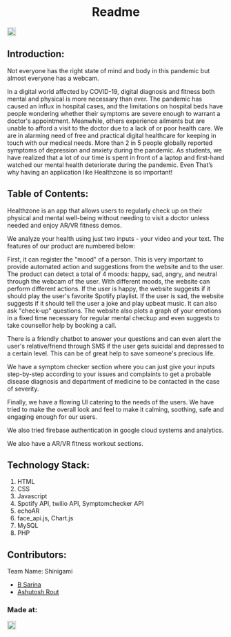 <h1 align="center">Readme</h1>
<p align="center">
</p>

<a href="https://hack36.com"> <img src="http://bit.ly/BuiltAtHack36" height=20px> </a>


## Introduction:
  Not everyone has the right state of mind and body in this pandemic but almost everyone has a webcam.

In a digital world affected by COVID-19, digital diagnosis and fitness both mental and physical is more necessary than ever. The pandemic has caused an influx in hospital cases, and the limitations on hospital beds have people wondering whether their symptoms are severe enough to warrant a doctor's appointment. Meanwhile, others experience ailments but are unable to afford a visit to the doctor due to a lack of or poor health care. We are in alarming need of free and practical digital healthcare for keeping in touch with our medical needs. More than 2 in 5 people globally reported symptoms of depression and anxiety during the pandemic. As students, we have realized that a lot of our time is spent in front of a laptop and first-hand watched our mental health deteriorate during the pandemic. Even That’s why having an application like Healthzone is so important!
  
## Table of Contents:
  Healthzone is an app that allows users to regularly check up on their physical and mental well-being without needing to visit a doctor unless needed and enjoy AR/VR fitness demos.

We analyze your health using just two inputs - your video and your text. The features of our product are numbered below:

First, it can register the "mood" of a person. This is very important to provide automated action and suggestions from the website and to the user. The product can detect a total of 4 moods: happy, sad, angry, and neutral through the webcam of the user. With different moods, the website can perform different actions. If the user is happy, the website suggests if it should play the user's favorite Spotify playlist. If the user is sad, the website suggests if it should tell the user a joke and play upbeat music. It can also ask "check-up" questions. The website also plots a graph of your emotions in a fixed time necessary for regular mental checkup and even suggests to take counsellor help by booking a call.

There is a friendly chatbot to answer your questions and can even alert the user's relative/friend through SMS if the user gets suicidal and depressed to a certain level. This can be of great help to save someone's precious life.

We have a symptom checker section where you can just give your inputs step-by-step according to your issues and complaints to get a probable disease diagnosis and department of medicine to be contacted in the case of severity.

Finally, we have a flowing UI catering to the needs of the users. We have tried to make the overall look and feel to make it calming, soothing, safe and engaging enough for our users.

We also tried firebase authentication in google cloud systems and analytics.

We also have a AR/VR fitness workout sections.

## Technology Stack:
  1) HTML
  2) CSS
  3) Javascript
  4) Spotify API, twilio API, Symptomchecker API
  5) echoAR
  6) face_api.js, Chart.js
  7) MySQL
  8) PHP

## Contributors:

Team Name: Shinigami 

* [B Sarina](https://github.com/119CS0098)
* [Ashutosh Rout](https://github.com/Ashu-strange)


### Made at:
<a href="https://hack36.com"> <img src="http://bit.ly/BuiltAtHack36" height=20px> </a>
